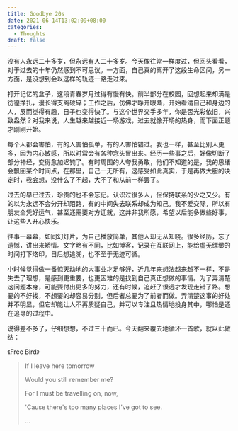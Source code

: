 ```yaml
---
title: Goodbye 20s
date: 2021-06-14T13:02:09+08:00
categories:
  - Thoughts
draft: false
---
```


没有人永远二十多岁，但永远有人二十多岁。今天像往常一样度过，但回头看看，对于过去的十年仍然感到不可思议。一方面，自己真的离开了这段生命区间，另一方面，是没想到会以这样的轨迹一路走过来。

打开记忆的盒子，这段青春岁月过得有慢有快。前半部分在校园，回想起来却满是彷徨挣扎，漫长得支离破碎；工作之后，仿佛才睁开眼睛，开始看清自己和身边的人，反而觉得有趣，日子也变得快了。与这个世界交手多年，你是否光彩依旧，兴致盎然？对我来说，人生越来越接近一场游戏，过去就像开场的热身，而下面正题才刚刚开始。

每个人都会害怕，有的人害怕孤单，有的人害怕错过。我也一样，甚至比别人更多，因为内心敏感，所以时常会有各种念头冒出来。经历一些事之后，好像切断了部分神经，变得愈加迟钝了。有时周围的人夸我勇敢，他们不知道的是，我的思绪会飘回某个时间点，在那里，自己一无所有，这感受如此真实，于是再做大胆的决定时，我会想，没什么了不起，大不了和从前一样罢了。

过去的早已过去，珍贵的也不会忘记。认识过很多人，但保持联系的少之又少。有的以为永远不会分开却陌路，有的中间失去联系却成为知己。我不爱交际，所以有朋友全凭好运气，甚至还需要对方迁就，这并非我所愿，希望以后能多做些好事，让这些人开心快乐。

往事一幕幕，如同幻灯片，为自己播放简单，其他人却无从知晓。很多经历，忘了遗憾，讲出来矫情。文字略有不同，比如博客，记录在互联网上，能给虚无缥缈的时间打下烙印。日后想追溯，也不至于无迹可循。

小时候觉得做一番惊天动地的大事业才足够好，近几年来想法越来越不一样，不是失去了理想，是感到更重要，也更困难的是找到自己真正想做的事情。为了弄清楚这问题本身，可能要付出更多的努力，还有时候，追赶了很远才发现走错了路。想要的不好找，不想要的却容易分别，但后者总要为了前者而做。弄清楚这事的好处并不明显，但它却能让人不再质疑自己，并可以专注且热情地投身其中，哪怕是还在追寻的过程中。

说得差不多了，仔细想想，不过三十而已。今天翻来覆去地循环一首歌，就以此做结：

《Free Bird》

> If I leave here tomorrow
>
> Would you still remember me?
>
> For I must be travelling on, now,
>
> 'Cause there's too many places I've got to see.
>
> ...
